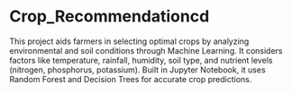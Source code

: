 # Crop_Recommendationcd
This project aids farmers in selecting optimal crops by analyzing environmental and soil conditions through Machine Learning. It considers factors like temperature, rainfall, humidity, soil type, and nutrient levels (nitrogen, phosphorus, potassium). Built in Jupyter Notebook, it uses Random Forest and Decision Trees for accurate crop predictions.
